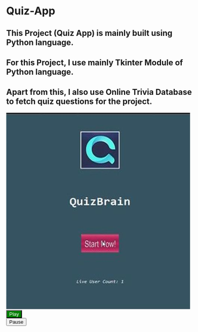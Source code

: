 # Quiz-App
<span><h2><b>This Project (Quiz App) is mainly built using Python language.</b></h2></span>
<span><h2><b>For this Project, I use mainly Tkinter Module of Python language.</b></h2></span>
<span><h2><b>Apart from this, I also use Online Trivia Database to fetch quiz questions for the project.</b></h2></span>
<img src="Images/Quiz-App.jpg">
<button style="color:white; background-color: green">Play</button><br/>
<button>Pause</button>
